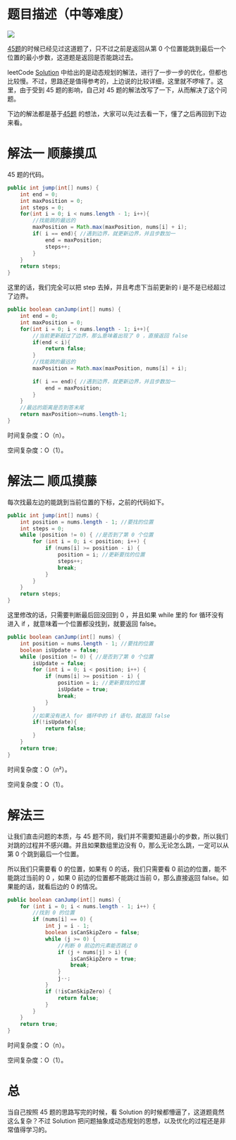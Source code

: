# 题目描述（中等难度）

![](https://windliang.oss-cn-beijing.aliyuncs.com/55.jpg)

[45题](https://leetcode.windliang.cc/leetCode-45-Jump-Game-II.html)的时候已经见过这道题了，只不过之前是返回从第 0 个位置能跳到最后一个位置的最小步数，这道题是返回是否能跳过去。

leetCode [Solution](https://leetcode.com/problems/jump-game/solution/) 中给出的是动态规划的解法，进行了一步一步的优化，但都也比较慢。不过，思路还是值得参考的，上边说的比较详细，这里就不啰嗦了。这里，由于受到 45 题的影响，自己对 45 题的解法改写了一下，从而解决了这个问题。

下边的解法都是基于[45题](https://leetcode.windliang.cc/leetCode-45-Jump-Game-II.html) 的想法，大家可以先过去看一下，懂了之后再回到下边来看。

# 解法一 顺藤摸瓜

45 题的代码。

```java
public int jump(int[] nums) {
    int end = 0;
    int maxPosition = 0; 
    int steps = 0;
    for(int i = 0; i < nums.length - 1; i++){
        //找能跳的最远的
        maxPosition = Math.max(maxPosition, nums[i] + i); 
        if( i == end){ //遇到边界，就更新边界，并且步数加一
            end = maxPosition;
            steps++;
        }
    }
    return steps;
}
```

这里的话，我们完全可以把 step 去掉，并且考虑下当前更新的 i 是不是已经超过了边界。

```java
public boolean canJump(int[] nums) { 
    int end = 0;
    int maxPosition = 0;  
    for(int i = 0; i < nums.length - 1; i++){
        //当前更新超过了边界，那么意味着出现了 0 ，直接返回 false
        if(end < i){
            return false;
        }
        //找能跳的最远的 
        maxPosition = Math.max(maxPosition, nums[i] + i); 
       
        if( i == end){ //遇到边界，就更新边界，并且步数加一
            end = maxPosition; 
        }
    }
    //最远的距离是否到答末尾
    return maxPosition>=nums.length-1;
} 	
```

时间复杂度：O（n）。

空间复杂度：O（1）。

# 解法二 顺瓜摸藤

每次找最左边的能跳到当前位置的下标，之前的代码如下。

```java
public int jump(int[] nums) {
    int position = nums.length - 1; //要找的位置
    int steps = 0;
    while (position != 0) { //是否到了第 0 个位置
        for (int i = 0; i < position; i++) {
            if (nums[i] >= position - i) {
                position = i; //更新要找的位置
                steps++;
                break;
            }
        }
    }
    return steps;
}

```

这里修改的话，只需要判断最后回没回到 0 ，并且如果 while 里的 for 循环没有进入 if ，就意味着一个位置都没找到，就要返回 false。

```java
public boolean canJump(int[] nums) { 
    int position = nums.length - 1; //要找的位置
    boolean isUpdate = false; 
    while (position != 0) { //是否到了第 0 个位置
        isUpdate = false;
        for (int i = 0; i < position; i++) {
            if (nums[i] >= position - i) {
                position = i; //更新要找的位置 
                isUpdate = true;
                break;
            }
        }
        //如果没有进入 for 循环中的 if 语句，就返回 false
        if(!isUpdate){
            return false;
        }
    }
    return true;
}
```

时间复杂度：O（n²）。

空间复杂度：O（1）。

# 解法三

让我们直击问题的本质，与 45 题不同，我们并不需要知道最小的步数，所以我们对跳的过程并不感兴趣。并且如果数组里边没有 0，那么无论怎么跳，一定可以从第 0 个跳到最后一个位置。

所以我们只需要看 0 的位置，如果有 0 的话，我们只需要看 0 前边的位置，能不能跳过当前的 0 ，如果 0 前边的位置都不能跳过当前 0，那么直接返回 false。如果能的话，就看后边的 0 的情况。

```java
public boolean canJump(int[] nums) {
    for (int i = 0; i < nums.length - 1; i++) {
        //找到 0 的位置
        if (nums[i] == 0) {
            int j = i - 1;
            boolean isCanSkipZero = false;
            while (j >= 0) {
                //判断 0 前边的元素能否跳过 0 
                if (j + nums[j] > i) {
                    isCanSkipZero = true;
                    break;
                }
                j--;
            }
            if (!isCanSkipZero) {
                return false;
            }
        }
    }
    return true;
}
```

时间复杂度：O（n）。

空间复杂度：O（1）。

# 总

当自己按照 45 题的思路写完的时候，看 Solution 的时候都懵逼了，这道题竟然这么复杂？不过 Solution 把问题抽象成动态规划的思想，以及优化的过程还是非常值得学习的。